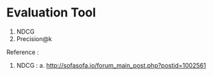 # Evaluation Tool
1. NDCG 
2. Precision@k

Reference :
1. NDCG :
   a. http://sofasofa.io/forum_main_post.php?postid=1002561 
